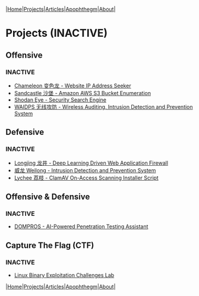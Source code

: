 |[Home](/README.md)|[Projects](/projects.md)|[Articles](/articles.md)|[Apophthegm](/apophthegm.md)|[About](/about.md)|

# Projects (INACTIVE)

## Offensive

### INACTIVE

- [Chameleon 变色龙 - Website IP Address Seeker](/chameleon.md)
- [Sandcastle 沙堡 - Amazon AWS S3 Bucket Enumeration](/sandcastle.md)
- [Shodan Eye - Security Search Engine](/shodan-eye.md)
- [WAIDPS 无线攻防 - Wireless Auditing, Intrusion Detection and Prevention System](/waidps.md)

## Defensive

### INACTIVE

- [Longjing 龙井 - Deep Learning Driven Web Application Firewall](/longjing.md)
- [威龙  Weilong - Intrusion Detection and Prevention System](/weilong_en.md)    
- [Lychee 荔枝 - ClamAV On-Access Scanning Installer Script](/lychee.md)    

## Offensive & Defensive

### INACTIVE

- [DOMPROS - AI-Powered Penetration Testing Assistant](/dompros.md)  

## Capture The Flag (CTF)

### INACTIVE

- [Linux Binary Exploitation Challenges Lab](/ctf-pwn.md)     

|[Home](/README.md)|[Projects](/projects.md)|[Articles](/articles.md)|[Apophthegm](/apophthegm.md)|[About](/about.md)|
